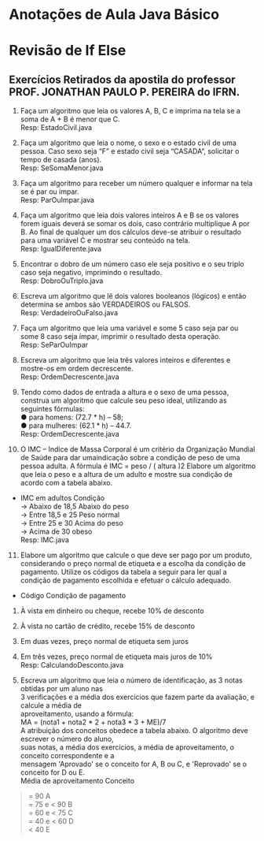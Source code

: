 Anotações de Aula Java Básico  
================================

# Revisão de If Else  
  
## Exercícios Retirados da apostila do professor PROF. JONATHAN PAULO P. PEREIRA do IFRN.

1) Faça um algoritmo que leia os valores A, B, C e imprima na tela se a soma de A + B é menor que C.  
Resp: EstadoCivil.java  
  
2) Faça um algoritmo que leia o nome, o sexo e o estado civil de uma pessoa. Caso sexo seja “F” e
estado civil seja “CASADA”, solicitar o tempo de casada (anos).  
Resp: SeSomaMenor.java  
  
3) Faça um algoritmo para receber um número qualquer e informar na tela se é par ou ímpar.  
Resp: ParOuImpar.java  
  
4) Faça um algoritmo que leia dois valores inteiros A e B se os valores forem iguais deverá se
somar os dois, caso contrário multiplique A por B. Ao final de qualquer um dos cálculos deve-se
atribuir o resultado para uma variável C e mostrar seu conteúdo na tela.  
Resp: IgualDiferente.java  
  
5) Encontrar o dobro de um número caso ele seja positivo e o seu triplo caso seja negativo,
imprimindo o resultado.  
Resp: DobroOuTriplo.java  
  
6) Escreva um algoritmo que lê dois valores booleanos (lógicos) e então determina se ambos são
VERDADEIROS ou FALSOS.  
Resp: VerdadeiroOuFalso.java  
  
7) Faça um algoritmo que leia uma variável e some 5 caso seja par ou some 8 caso seja ímpar,
imprimir o resultado desta operação.  
Resp: SeParOuImpar  
  
8) Escreva um algoritmo que leia três valores inteiros e diferentes e mostre-os em ordem
decrescente.  
Resp: OrdemDecrescente.java  
  
9) Tendo como dados de entrada a altura e o sexo de uma pessoa, construa um algoritmo que
calcule seu peso ideal, utilizando as seguintes fórmulas:  
● para homens: (72.7 * h) – 58;  
● para mulheres: (62.1 * h) – 44.7.  
Resp: OrdemDecrescente.java  
  
10) O IMC – Indice de Massa Corporal é um critério da Organização Mundial de Saúde para dar
umaindicação sobre a condição de peso de uma pessoa adulta. A fórmula é IMC = peso / ( altura )2
Elabore um algoritmo que leia o peso e a altura de um adulto e mostre sua condição de acordo
com a tabela abaixo.
* IMC em adultos Condição  
    -> Abaixo de 18,5 Abaixo do peso  
    -> Entre 18,5 e 25 Peso normal  
    -> Entre 25 e 30 Acima do peso  
    -> Acima de 30 obeso  
Resp: IMC.java  
  
11) Elabore um algoritmo que calcule o que deve ser pago por um produto, considerando o preço
normal de etiqueta e a escolha da condição de pagamento. Utilize os códigos da tabela a seguir
para ler qual a condição de pagamento escolhida e efetuar o cálculo adequado.  

* Código Condição de pagamento  
1) À vista em dinheiro ou cheque, recebe 10% de desconto  
2) À vista no cartão de crédito, recebe 15% de desconto  
3) Em duas vezes, preço normal de etiqueta sem juros  
4) Em três vezes, preço normal de etiqueta mais juros de 10%  
Resp: CalculandoDesconto.java  
  
12) Escreva um algoritmo que leia o número de identificação, as 3 notas obtidas por um aluno nas  
3 verificações e a média dos exercícios que fazem parte da avaliação, e calcule a média de  
aproveitamento, usando a fórmula:  
MA = (nota1 + nota2 * 2 + nota3 * 3 + ME)/7  
A atribuição dos conceitos obedece a tabela abaixo. O algoritmo deve escrever o número do aluno,  
suas notas, a média dos exercícios, a média de aproveitamento, o conceito correspondente e a  
mensagem 'Aprovado' se o conceito for A, B ou C, e 'Reprovado' se o conceito for D ou E.  
Média de aproveitamento Conceito  
>= 90 A  
>= 75 e < 90 B  
>= 60 e < 75 C  
>= 40 e < 60 D  
< 40 E  
